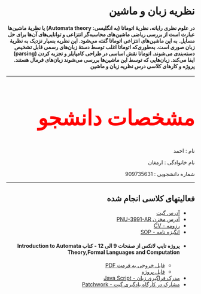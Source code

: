 <h1 dir="rtl" >نظریه زبان و ماشین</h1>
<h4 dir="rtl">
در علوم نظری رایانه، نظریهٔ اتوماتا (به انگلیسی: Automata theory) یا نظریهٔ ماشین‌ها عبارت است از بررسی ریاضی ماشین‌های محاسبه‌گر انتزاعی و توانایی‌های آن‌ها برای حل مسایل. به این ماشین‌های انتزاعی اتوماتا گفته می‌شود. این نظریه بسیار نزدیک به نظریهٔ زبان صوری است. به‌طوری‌که اتوماتا اغلب توسط دستهٔ زبان‌های رسمی قابل تشخیص دسته‌بندی می‌شوند. اتوماتا نقش اساسی در طراحی کامپایلر و تجزیه کردن (parsing) ایفا می‌کند. زبان‌هایی که توسط این ماشین‌ها بررسی می‌شوند زبان‌های فرمال هستند.
پروژه و کارهای کلاسی درس نظریه زبان و ماشین
</h4>
<hr>
<h2 dir="rtl" style="color:red;font-family:tahoma; font-size:4em;">مشخصات دانشجو</h2>
<p dir="rtl">نام : احمد</p>
<p dir="rtl">نام خانوادگی : ارمغان</p>
<p dir="rtl">شماره دانشجویی : 909735631</p>
<hr>
<h2 dir="rtl">فعالیتهای کلاسی انجام شده</h2>
<ul dir="rtl">
<li><a href="https://github.com/armaghanGit">آدرس گیت</a></li>
<li><a href="https://github.com/armaghanGit/PNU-3991-AR.git">آدرس مخزن PNU-3991-AR</a></li>
<li><a href="https://github.com/armaghanGit/PNU-3991-AR/blob/main/CV/Ahmad.Armghan.CV.Automata.pdf">رزومه - CV</a></li>
<li><a href="https://github.com/armaghanGit/PNU-3991-AR/blob/main/Sop/SOP.pdf">انگیزه نامه - SOP</a></li>

<li><h4>پروژه تایپ لاتکس از صفحات 9 الی 12 - کتاب Introduction to Automata Theory,Formal Languages and Computation</h4>
<ul dir="rtl">
<li><a href="https://github.com/armaghanGit/PNU-3991-AR/blob/main/Latex/Automata_Theory_AhmadArmaghan_909735631.pdf">فایل خروجی به فرمت PDF</a></li>
<li><a href="https://github.com/armaghanGit/PNU-3991-AR/blob/main/Latex/Automata_Theory_AhmadArmaghan_909735631.tex">فایل پروژه</a></li>
</ul>
</li>

<li><a href="https://github.com/armaghanGit/PNU-3991-AR/blob/main/SoloLearn%20JavaScript%20Course/cert-1024-20598451.jpg">مدرک فراگیری زبان - Java Script</a></li>
<li><a href="https://armaghangit.github.io/patchWork/index.html">مشارک در کارگاه یادگیری گیت - Patchwork</a></li>
</ul>

